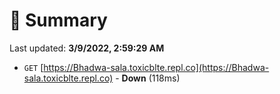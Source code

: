 # 📖 Summary
Last updated: **3/9/2022, 2:59:29 AM**

- `GET` [https://Bhadwa-sala.toxicblte.repl.co](https://Bhadwa-sala.toxicblte.repl.co) - **Down** (118ms)
